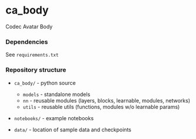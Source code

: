 # ca_body

Codec Avatar Body

### Dependencies

See `requirements.txt`

### Repository structure

- `ca_body/` - python source
    * `models` - standalone models
    * `nn` - reusable modules (layers, blocks, learnable, modules, networks)
    * `utils` - reusable utils (functions, modules w/o learnable params)

- `notebooks/` - example notebooks
- `data/` - location of sample data and checkpoints
